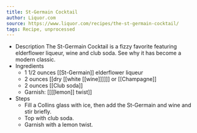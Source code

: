 ```yaml
---
title: St-Germain Cocktail
author: Liquor.com
source: https://www.liquor.com/recipes/the-st-germain-cocktail/
tags: Recipe, unprocessed
---
```


- Description
  The St-Germain Cocktail is a fizzy favorite featuring elderflower liqueur, wine and club soda. See why it has become a modern classic.
- Ingredients
	- 1 1/2 ounces [[St-Germain]] elderflower liqueur
	- 2 ounces [[dry [[white [[wine]]]]]] or [[Champagne]]
	- 2 ounces [[Club soda]]
	- Garnish: [[[[lemon]] twist]]
- Steps
	- Fill a Collins glass with ice, then add the St-Germain and wine and stir briefly.
	- Top with club soda.
	- Garnish with a lemon twist.